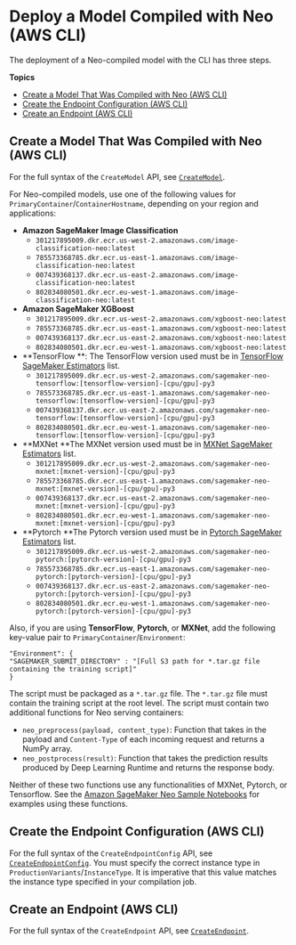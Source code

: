 # Deploy a Model Compiled with Neo \(AWS CLI\)<a name="neo-deployment-hosting-services-cli"></a>

The deployment of a Neo\-compiled model with the CLI has three steps\.

**Topics**
+ [Create a Model That Was Compiled with Neo \(AWS CLI\)](#neo-deployment-hosting-services-cli-create-model)
+ [Create the Endpoint Configuration \(AWS CLI\)](#neo-deployment-hosting-services-cli-create-endpoint-config)
+ [Create an Endpoint \(AWS CLI\)](#neo-deployment-hosting-services-cli-create-endpoint)

## Create a Model That Was Compiled with Neo \(AWS CLI\)<a name="neo-deployment-hosting-services-cli-create-model"></a>

For the full syntax of the `CreateModel` API, see [ `CreateModel`](https://docs.aws.amazon.com/sagemaker/latest/APIReference/API_CreateModel.html)\.

For Neo\-compiled models, use one of the following values for `PrimaryContainer`/`ContainerHostname`, depending on your region and applications: 
+ **Amazon SageMaker Image Classification**
  + `301217895009.dkr.ecr.us-west-2.amazonaws.com/image-classification-neo:latest`
  + `785573368785.dkr.ecr.us-east-1.amazonaws.com/image-classification-neo:latest`
  + `007439368137.dkr.ecr.us-east-2.amazonaws.com/image-classification-neo:latest`
  + `802834080501.dkr.ecr.eu-west-1.amazonaws.com/image-classification-neo:latest`
+ **Amazon SageMaker XGBoost**
  + `301217895009.dkr.ecr.us-west-2.amazonaws.com/xgboost-neo:latest` 
  + `785573368785.dkr.ecr.us-east-1.amazonaws.com/xgboost-neo:latest` 
  + `007439368137.dkr.ecr.us-east-2.amazonaws.com/xgboost-neo:latest` 
  + `802834080501.dkr.ecr.eu-west-1.amazonaws.com/xgboost-neo:latest` 
+ **TensorFlow **: The TensorFlow version used must be in [TensorFlow SageMaker Estimators](https://github.com/aws/sagemaker-python-sdk#tensorflow-sagemaker-estimators) list\.
  + `301217895009.dkr.ecr.us-west-2.amazonaws.com/sagemaker-neo-tensorflow:[tensorflow-version]-[cpu/gpu]-py3`
  + `785573368785.dkr.ecr.us-east-1.amazonaws.com/sagemaker-neo-tensorflow:[tensorflow-version]-[cpu/gpu]-py3`
  + `007439368137.dkr.ecr.us-east-2.amazonaws.com/sagemaker-neo-tensorflow:[tensorflow-version]-[cpu/gpu]-py3`
  + `802834080501.dkr.ecr.eu-west-1.amazonaws.com/sagemaker-neo-tensorflow:[tensorflow-version]-[cpu/gpu]-py3`
+ **MXNet **The MXNet version used must be in [MXNet SageMaker Estimators](https://github.com/aws/sagemaker-python-sdk#mxnet-sagemaker-estimators) list\.
  + `301217895009.dkr.ecr.us-west-2.amazonaws.com/sagemaker-neo-mxnet:[mxnet-version]-[cpu/gpu]-py3`
  + `785573368785.dkr.ecr.us-east-1.amazonaws.com/sagemaker-neo-mxnet:[mxnet-version]-[cpu/gpu]-py3`
  + `007439368137.dkr.ecr.us-east-2.amazonaws.com/sagemaker-neo-mxnet:[mxnet-version]-[cpu/gpu]-py3`
  + `802834080501.dkr.ecr.eu-west-1.amazonaws.com/sagemaker-neo-mxnet:[mxnet-version]-[cpu/gpu]-py3`
+ **Pytorch **The Pytorch version used must be in [Pytorch SageMaker Estimators](https://github.com/aws/sagemaker-python-sdk#pytorch-sagemaker-estimators) list\.
  + `301217895009.dkr.ecr.us-west-2.amazonaws.com/sagemaker-neo-pytorch:[pytorch-version]-[cpu/gpu]-py3`
  + `785573368785.dkr.ecr.us-east-1.amazonaws.com/sagemaker-neo-pytorch:[pytorch-version]-[cpu/gpu]-py3`
  + `007439368137.dkr.ecr.us-east-2.amazonaws.com/sagemaker-neo-pytorch:[pytorch-version]-[cpu/gpu]-py3`
  + `802834080501.dkr.ecr.eu-west-1.amazonaws.com/sagemaker-neo-pytorch:[pytorch-version]-[cpu/gpu]-py3`

Also, if you are using **TensorFlow**, **Pytorch**, or **MXNet**, add the following key\-value pair to `PrimaryContainer`/`Environment`:

```
"Environment": {
"SAGEMAKER_SUBMIT_DIRECTORY" : "[Full S3 path for *.tar.gz file containing the training script]"
}
```

The script must be packaged as a `*.tar.gz` file\. The `*.tar.gz` file must contain the training script at the root level\. The script must contain two additional functions for Neo serving containers:
+ `neo_preprocess(payload, content_type)`: Function that takes in the payload and `Content-Type` of each incoming request and returns a NumPy array\.
+ `neo_postprocess(result)`: Function that takes the prediction results produced by Deep Learning Runtime and returns the response body\.

Neither of these two functions use any functionalities of MXNet, Pytorch, or Tensorflow\. See the [Amazon SageMaker Neo Sample Notebooks](neo.md#neo-sample-notebooks) for examples using these functions\.

## Create the Endpoint Configuration \(AWS CLI\)<a name="neo-deployment-hosting-services-cli-create-endpoint-config"></a>

For the full syntax of the `CreateEndpointConfig` API, see [ `CreateEndpointConfig`](https://docs.aws.amazon.com/sagemaker/latest/APIReference/API_CreateEndpointConfig.html)\. You must specify the correct instance type in `ProductionVariants`/`InstanceType`\. It is imperative that this value matches the instance type specified in your compilation job\.

## Create an Endpoint \(AWS CLI\)<a name="neo-deployment-hosting-services-cli-create-endpoint"></a>

For the full syntax of the `CreateEndpoint` API, see [ `CreateEndpoint`](https://docs.aws.amazon.com/sagemaker/latest/APIReference/API_CreateEndpoint.html)\. 